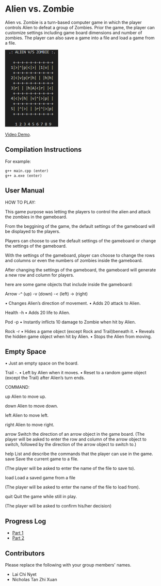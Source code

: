 # Alien vs. Zombie

Alien vs. Zombie is a turn-based computer game in which the player controls Alien to defeat a group of Zombies. Prior the game, the player can customize settings including game board dimensions and number of zombies. The player can also save a game into a file and load a game from a file.

![./Alien vs Zombie.png](https://github.com/NICHOLAS-1217/Starter-Kit-master/blob/master/Alien%20vs%20Zombie.png?raw=true)

[Video Demo](https://www.youtube.com/watch?v=-SVhHg94o3w).

## Compilation Instructions

For example:

```
g++ main.cpp (enter)
g++ a.exe (enter)
```

## User Manual

HOW TO PLAY:

This game purpose was letting the players to control the alien and attack the zombies in the gameboard.

From the beggining of the game, the default settings of the gameboard will be displayed to the players.

Players can choose to use the default settings of the gameboard or change the settings of the gameboard.

With the settings of the gameboard, player can choose to change the rows and columns or even the numbers of zombies inside the gameboard.

After changing the settings of the gameboard, the gameboard will generate a new row and column for players.

here are some game objects that include inside the gameboard:

Arrow 
-^ (up)
-v (down)
-< (left)
-> (right)

• Changes Alien’s direction of movement.
• Adds 20 attack to Alien.

Health 
-h 
• Adds 20 life to Alien.

Pod 
-p 
• Instantly inflicts 10 damage to Zombie when hit by Alien.

Rock 
-r 
• Hides a game object (except Rock and Trail)beneath it.
• Reveals the hidden game object when hit by Alien.
• Stops the Alien from moving.

Empty Space 
-
• Just an empty space on the board.

Trail 
-. 
• Left by Alien when it moves.
• Reset to a random game object (except the Trail) after Alien’s turn ends.

COMMAND:

up 
Alien to move up.

down 
Alien to move down.

left 
Alien to move left.

right 
Alien to move right.

arrow 
Switch the direction of an arrow object in the game board.
(The player will be asked to enter the row and column of the arrow object
to switch, followed by the direction of the arrow object to switch to.)

help 
List and describe the commands that the player can use in the game.
save Save the current game to a file.

(The player will be asked to enter the name of the file to save to).

load 
Load a saved game from a file

(The player will be asked to enter the name of the file to load from).

quit 
Quit the game while still in play.

(The player will be asked to confirm his/her decision)


## Progress Log

- [Part 1](PART1.md)
- [Part 2](PART2.md)

## Contributors

Please replace the following with your group members' names. 

- Lai Chi Nyet
- Nicholas Tan Zhi Xuan 


